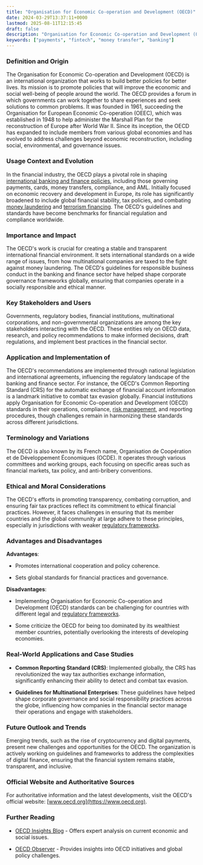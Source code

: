 ```yaml
---
title: "Organisation for Economic Co-operation and Development (OECD)"
date: 2024-03-29T13:37:11+0000
lastmod: 2025-08-11T12:15:45
draft: false
description: "Organisation for Economic Co-operation and Development (OECD) - Payment industry knowledge and insights"
keywords: ["payments", "fintech", "money transfer", "banking"]
---
```


### Definition and Origin

The Organisation for Economic Co-operation and Development (OECD) is an international organization that works to build better policies for better lives. Its mission is to promote policies that will improve the economic and social well-being of people around the world. The OECD provides a forum in which governments can work together to share experiences and seek solutions to common problems. It was founded in 1961, succeeding the Organisation for European Economic Co-operation (OEEC), which was established in 1948 to help administer the Marshall Plan for the reconstruction of Europe after World War II. Since its inception, the OECD has expanded to include members from various global economies and has evolved to address challenges beyond economic reconstruction, including social, environmental, and governance issues.

### Usage Context and Evolution

In the financial industry, the OECD plays a pivotal role in shaping [international banking and finance policies](https://faisalkhanllc.xyz/resources/payments-wiki/c/compliance-policies-procedures/), including those governing payments, cards, money transfers, compliance, and AML. Initially focused on economic recovery and development in Europe, its role has significantly broadened to include global financial stability, tax policies, and combating [money laundering](https://faisalkhanllc.xyz/resources/payments-wiki/m/money-laundering/) and [terrorism financing](https://faisalkhanllc.xyz/resources/payments-wiki/c/counter-terrorism-financing-ctf/). The OECD's guidelines and standards have become benchmarks for financial regulation and compliance worldwide.

### Importance and Impact

The OECD's work is crucial for creating a stable and transparent international financial environment. It sets international standards on a wide range of issues, from how multinational companies are taxed to the fight against money laundering. The OECD's guidelines for responsible business conduct in the banking and finance sector have helped shape corporate governance frameworks globally, ensuring that companies operate in a socially responsible and ethical manner.

### Key Stakeholders and Users

Governments, regulatory bodies, financial institutions, multinational corporations, and non-governmental organizations are among the key stakeholders interacting with the OECD. These entities rely on OECD data, research, and policy recommendations to make informed decisions, draft regulations, and implement best practices in the financial sector.

### Application and Implementation of 

The OECD's recommendations are implemented through national legislation and international agreements, influencing the regulatory landscape of the banking and finance sector. For instance, the OECD's Common Reporting Standard (CRS) for the automatic exchange of financial account information is a landmark initiative to combat tax evasion globally. Financial institutions apply Organisation for Economic Co-operation and Development (OECD) standards in their operations, compliance, [risk management](https://faisalkhanllc.xyz/resources/payments-wiki/r/risk-reduction/), and reporting procedures, though challenges remain in harmonizing these standards across different jurisdictions.

### Terminology and Variations

The OECD is also known by its French name, Organisation de Coopération et de Développement Économiques (OCDE). It operates through various committees and working groups, each focusing on specific areas such as financial markets, tax policy, and anti-bribery conventions.

### Ethical and Moral Considerations

The OECD's efforts in promoting transparency, combating corruption, and ensuring fair tax practices reflect its commitment to ethical financial practices. However, it faces challenges in ensuring that its member countries and the global community at large adhere to these principles, especially in jurisdictions with weaker [regulatory frameworks](https://faisalkhanllc.xyz/resources/payments-wiki/f/financial-regulatory-frameworks/).

### Advantages and Disadvantages

**Advantages**:

- Promotes international cooperation and policy coherence.

- Sets global standards for financial practices and governance.

**Disadvantages**:

- Implementing Organisation for Economic Co-operation and Development (OECD) standards can be challenging for countries with different legal and [regulatory frameworks](https://faisalkhanllc.xyz/resources/payments-wiki/r/regulatory-enforcement/).

- Some criticize the OECD for being too dominated by its wealthiest member countries, potentially overlooking the interests of developing economies.

### Real-World Applications and Case Studies

- **Common Reporting Standard (CRS)**: Implemented globally, the CRS has revolutionized the way tax authorities exchange information, significantly enhancing their ability to detect and combat tax evasion.

- **Guidelines for Multinational Enterprises**: These guidelines have helped shape corporate governance and social responsibility practices across the globe, influencing how companies in the financial sector manage their operations and engage with stakeholders.

### Future Outlook and Trends

Emerging trends, such as the rise of cryptocurrency and digital payments, present new challenges and opportunities for the OECD. The organization is actively working on guidelines and frameworks to address the complexities of digital finance, ensuring that the financial system remains stable, transparent, and inclusive.

### Official Website and Authoritative Sources

For authoritative information and the latest developments, visit the OECD's official website: [www.oecd.org](https://www.oecd.org).

### Further Reading

- [OECD Insights Blog](https://oecdeducationtoday.blogspot.com/) - Offers expert analysis on current economic and social issues.

- [OECD Observer](http://oecdobserver.org/) - Provides insights into OECD initiatives and global policy challenges.
